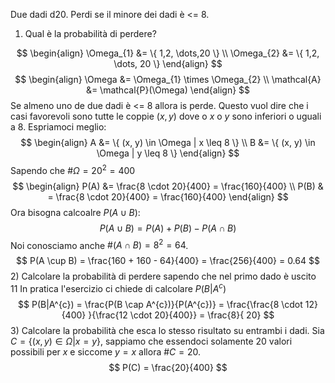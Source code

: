 Due dadi d20. Perdi se il minore dei dadi è <= 8.

1) Qual è la probabilità di perdere?

$$
\begin{align}
\Omega_{1} &= \{ 1,2, \dots,20 \} \\
\Omega_{2}  &= \{ 1,2, \dots, 20 \}
\end{align}
$$
$$
\begin{align}
\Omega &= \Omega_{1} \times \Omega_{2} \\
\mathcal{A} &= \mathcal{P}(\Omega)
\end{align}
$$
Se almeno uno de due dadi è <= 8 allora is perde. Questo vuol dire che i casi favorevoli sono tutte le coppie $(x, y)$ dove o $x$ o $y$ sono inferiori o uguali a 8. Espriamoci meglio:
$$
\begin{align}
A &= \{ (x, y) \in \Omega | x \leq 8 \} \\
B &= \{ (x, y) \in \Omega | y \leq 8 \}
\end{align}
$$
Sapendo che $\#\Omega = 20^2 = 400$
$$
\begin{align}
P(A) &= \frac{8 \cdot 20}{400} = \frac{160}{400} \\
P(B) & = \frac{8 \cdot 20}{400} = \frac{160}{400}
\end{align}
$$
Ora bisogna calcoalre $P(A \cup B)$:
$$
P(A \cup B) = P(A) + P(B) - P(A \cap B)
$$
Noi conosciamo anche $\#(A \cap B) = 8^2 = 64$.
$$
P(A \cup B) = \frac{160 + 160 - 64}{400} = \frac{256}{400} = 0.64
$$
2) Calcolare la probabilità di perdere sapendo che nel primo dado è uscito 11
In pratica l'esercizio ci chiede di calcolare $P(B | A^{c})$
$$
P(B|A^{c}) = \frac{P(B \cap A^{c})}{P(A^{c})} = \frac{\frac{8 \cdot 12}{400} }{\frac{12 \cdot 20}{400}} = \frac{8}{ 20}
$$
3) Calcolare la probabilità che esca lo stesso risultato su entrambi i dadi.
Sia $C = \{ (x, y) \in \Omega | x = y \}$, sappiamo che essendoci solamente 20 valori possibili per $x$ e siccome $y = x$ allora $\#C = 20$.
$$
P(C) = \frac{20}{400}
$$

